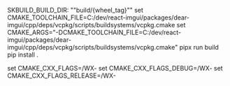 SKBUILD_BUILD_DIR: ""build/{wheel_tag}""
set CMAKE_TOOLCHAIN_FILE=C:/dev/react-imgui/packages/dear-imgui/cpp/deps/vcpkg/scripts/buildsystems/vcpkg.cmake
set CMAKE_ARGS="-DCMAKE_TOOLCHAIN_FILE=C:/dev/react-imgui/packages/dear-imgui/cpp/deps/vcpkg/scripts/buildsystems/vcpkg.cmake"
pipx run build
pip install .

set CMAKE_CXX_FLAGS=/WX-
set CMAKE_CXX_FLAGS_DEBUG=/WX-
set CMAKE_CXX_FLAGS_RELEASE=/WX-

